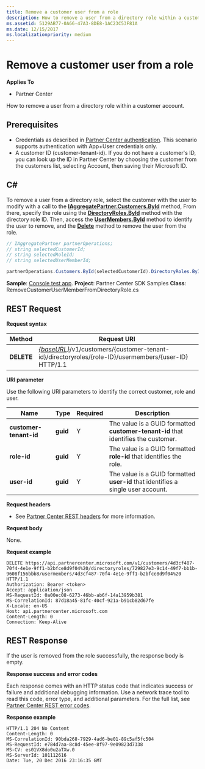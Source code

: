 ```yaml
---
title: Remove a customer user from a role
description: How to remove a user from a directory role within a customer account.
ms.assetid: 5129AB77-0A66-47A3-8DE8-1AC23C53F81A
ms.date: 12/15/2017
ms.localizationpriority: medium
---
```


# Remove a customer user from a role


**Applies To**

-   Partner Center

How to remove a user from a directory role within a customer account.

## <span id="Prerequisites"></span><span id="prerequisites"></span><span id="PREREQUISITES"></span>Prerequisites


-   Credentials as described in [Partner Center authentication](partner-center-authentication.md). This scenario supports authentication with App+User credentials only.
-   A customer ID (customer-tenant-id). If you do not have a customer's ID, you can look up the ID in Partner Center by choosing the customer from the customers list, selecting Account, then saving their Microsoft ID.

## <span id="C_"></span><span id="c_"></span>C#


To remove a user from a directory role, select the customer with the user to modify with a call to the [**IAggregatePartner.Customers.ById**](https://docs.microsoft.com/dotnet/api/microsoft.store.partnercenter.customers.icustomercollection.byid) method, From there, specify the role using the [**DirectoryRoles.ById**](https://docs.microsoft.com/dotnet/api/microsoft.store.partnercenter.customerdirectoryroles.idirectoryrolecollection.byid) method with the directory role ID. Then, access the [**UserMembers.ById**](https://docs.microsoft.com/dotnet/api/microsoft.store.partnercenter.customerdirectoryroles.iusermembercollection.byid) method to identify the user to remove, and the [**Delete**](https://docs.microsoft.com/dotnet/api/microsoft.store.partnercenter.customerdirectoryroles.iusermember.delete) method to remove the user from the role.

``` csharp
// IAggregatePartner partnerOperations;
// string selectedCustomerId;
// string selectedRoleId;
// string selectedUserMemberId;

partnerOperations.Customers.ById(selectedCustomerId).DirectoryRoles.ById(selectedRoleId).UserMembers.ById(selectedUserMemberId).Delete();
```

**Sample**: [Console test app](console-test-app.md). **Project**: Partner Center SDK Samples **Class**: RemoveCustomerUserMemberFromDirectoryRole.cs

## <span id="REST_Request"></span><span id="rest_request"></span><span id="REST_REQUEST"></span>REST Request


**Request syntax**

| Method     | Request URI                                                                                                                           |
|------------|---------------------------------------------------------------------------------------------------------------------------------------|
| **DELETE** | [*{baseURL}*](partner-center-rest-urls.md)/v1/customers/{customer-tenant-id}/directoryroles/{role-ID}/usermembers/{user-ID} HTTP/1.1 |

 

**URI parameter**

Use the following URI parameters to identify the correct customer, role and user.

| Name                   | Type     | Required | Description                                                                        |
|------------------------|----------|----------|------------------------------------------------------------------------------------|
| **customer-tenant-id** | **guid** | Y        | The value is a GUID formatted **customer-tenant-id** that identifies the customer. |
| **role-id**            | **guid** | Y        | The value is a GUID formatted **role-id** that identifies the role.                |
| **user-id**            | **guid** | Y        | The value is a GUID formatted **user-id** that identifies a single user account.   |

 

**Request headers**

-   See [Partner Center REST headers](headers.md) for more information.

**Request body**

None.

**Request example**

```http
DELETE https://api.partnercenter.microsoft.com/v1/customers/4d3cf487-70f4-4e1e-9ff1-b2bfce8d9f04%20/directoryroles/729827e3-9c14-49f7-bb1b-9608f156bbb8/usermembers/4d3cf487-70f4-4e1e-9ff1-b2bfce8d9f04%20 HTTP/1.1
Authorization: Bearer <token>
Accept: application/json
MS-RequestId: 0a00ec08-6273-46bb-ab6f-14a13959b381
MS-CorrelationId: 87d18a45-81fc-40cf-921a-b91cb82d67fe
X-Locale: en-US
Host: api.partnercenter.microsoft.com
Content-Length: 0
Connection: Keep-Alive  
```

## <span id="REST_Response"></span><span id="rest_response"></span><span id="REST_RESPONSE"></span>REST Response


If the user is removed from the role successfully, the response body is empty.

**Response success and error codes**

Each response comes with an HTTP status code that indicates success or failure and additional debugging information. Use a network trace tool to read this code, error type, and additional parameters. For the full list, see [Partner Center REST error codes](error-codes.md).

**Response example**

```http
HTTP/1.1 204 No Content
Content-Length: 0
MS-CorrelationId: 90bda268-7929-4ad6-be01-89c5af5fc504
MS-RequestId: e784d7aa-8c8d-45ee-8f97-9e09823d7338
MS-CV: es01VX8do0u2aTXw.0
MS-ServerId: 101112616
Date: Tue, 20 Dec 2016 23:16:35 GMT
```

 

 




